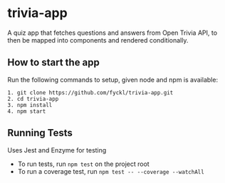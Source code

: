 # trivia-app
A quiz app that fetches questions and answers from Open Trivia API, to then be mapped into components and rendered conditionally.
## How to start the app
Run the following commands to setup, given node and npm is available:

    1. git clone https://github.com/fyckl/trivia-app.git
    2. cd trivia-app
    3. npm install
    4. npm start 

## Running Tests
Uses Jest and Enzyme for testing

  - To run tests, run `npm test` on the project root
  - To run a coverage test, run `npm test -- --coverage --watchAll`